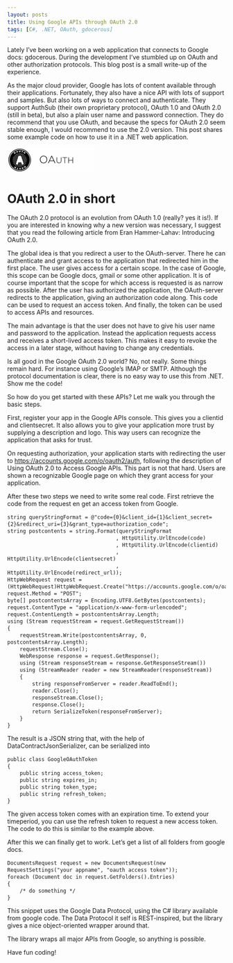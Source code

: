 ```yaml
---
layout: posts
title: Using Google APIs through OAuth 2.0
tags: [C#, .NET, OAuth, gdocerous]
---
```


Lately I’ve been working on a web application that connects to Google docs: gdocerous. During the development I’ve stumbled up on OAuth and other authorization protocols. This blog post is a small write-up of the experience.

As the major cloud provider, Google has lots of content available through their applications. Fortunately, they also have a nice API with lots of support and samples. But also lots of ways to connect and authenticate. They support AuthSub (their own proprietary protocol), OAuth 1.0 and OAuth 2.0 (still in beta), but also a plain user name and password connection. They do recommend that you use OAuth, and because the specs for OAuth 2.0 seem stable enough, I would recommend to use the 2.0 version. This post shares some example code on how to use it in a .NET web application.

![OAuth logo](/images/oauth.png)

# OAuth 2.0 in short

The OAuth 2.0 protocol is an evolution from OAuth 1.0 (really? yes it is!). If you are interested in knowing why a new version was necessary, I suggest that you read the following article from Eran Hammer-Lahav: Introducing OAuth 2.0.

The global idea is that you redirect a user to the OAuth-server. There he can authenticate and grant access to the application that redirected him in the first place. The user gives access for a certain scope. In the case of Google, this scope can be Google docs, gmail or some other application. It is of course important that the scope for which access is requested is as narrow as possible. After the user has authorized the application, the OAuth-server redirects to the application, giving an authorization code along. This code can be used to request an access token. And finally, the token can be used to access APIs and resources.

The main advantage is that the user does not have to give his user name and password to the application. Instead the application requests access and receives a short-lived access token. This makes it easy to revoke the access in a later stage, without having to change any credentials.

Is all good in the Google OAuth 2.0 world? No, not really. Some things remain hard. For instance using Google’s IMAP or SMTP. Although the protocol documentation is clear, there is no easy way to use this from .NET.
Show me the code!

So how do you get started with these APIs? Let me walk you through the basic steps.

First, register your app in the Google APIs console. This gives you a clientid and clientsecret. It also allows you to give your application more trust by supplying a description and logo. This way users can recognize the application that asks for trust.

On requesting authorization, your application starts with redirecting the user to https://accounts.google.com/o/oauth2/auth, following the description of Using OAuth 2.0 to Access Google APIs. This part is not that hard. Users are shown a recognizable Google page on which they grant access for your application.

After these two steps we need to write some real code. First retrieve the code from the request en get an access token from Google.

    string queryStringFormat = @"code={0}&client_id={1}&client_secret={2}&redirect_uri={3}&grant_type=authorization_code";
    string postcontents = string.Format(queryStringFormat
                                       , HttpUtility.UrlEncode(code)
                                       , HttpUtility.UrlEncode(clientid)
                                       , HttpUtility.UrlEncode(clientsecret)
                                       , HttpUtility.UrlEncode(redirect_url));
    HttpWebRequest request = (HttpWebRequest)HttpWebRequest.Create("https://accounts.google.com/o/oauth2/token");
    request.Method = "POST";
    byte[] postcontentsArray = Encoding.UTF8.GetBytes(postcontents);
    request.ContentType = "application/x-www-form-urlencoded";
    request.ContentLength = postcontentsArray.Length;
    using (Stream requestStream = request.GetRequestStream())
    {
        requestStream.Write(postcontentsArray, 0, postcontentsArray.Length);
        requestStream.Close();
        WebResponse response = request.GetResponse();
        using (Stream responseStream = response.GetResponseStream())
        using (StreamReader reader = new StreamReader(responseStream))
        {
            string responseFromServer = reader.ReadToEnd();
            reader.Close();
            responseStream.Close();
            response.Close();
            return SerializeToken(responseFromServer);
        }
    }

The result is a JSON string that, with the help of DataContractJsonSerializer, can be serialized into

    public class GoogleOAuthToken
    {
        public string access_token;
        public string expires_in;
        public string token_type;
        public string refresh_token;
    }

The given access token comes with an expiration time. To extend your timeperiod, you can use the refresh token to request a new access token. The code to do this is similar to the example above.

After this we can finally get to work. Let’s get a list of all folders from google docs.

    DocumentsRequest request = new DocumentsRequest(new RequestSettings("your appname", "oauth access token"));
    foreach (Document doc in request.GetFolders().Entries)
    {
        /* do something */
    }    

This snippet uses the Google Data Protocol, using the C# library available from google code. The Data Protocol it self is REST-inspired, but the library gives a nice object-oriented wrapper around that.

The library wraps all major APIs from Google, so anything is possible.

Have fun coding!